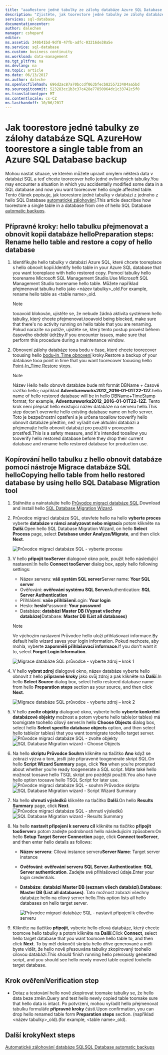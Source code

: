 ```yaml
---
title: "aaaRestore jedné tabulky ze zálohy databáze Azure SQL Database | Microsoft Docs"
description: "Zjistěte, jak toorestore jedné tabulky ze zálohy databáze SQL Azure."
services: sql-database
documentationcenter: 
author: dalechen
manager: cshepard
editor: 
ms.assetid: 340b41bd-9df8-47fb-adfc-03216de38a5e
ms.service: sql-database
ms.custom: business continuity
ms.workload: data-management
ms.tgt_pltfrm: na
ms.devlang: na
ms.topic: article
ms.date: 06/13/2017
ms.author: daleche
ms.openlocfilehash: 696d2ac87a70bccdf063bfecb8255723404aa5bd
ms.sourcegitcommit: 523283cc1b3c37c428e77850964dc1c33742c5f0
ms.translationtype: MT
ms.contentlocale: cs-CZ
ms.lasthandoff: 10/06/2017
---
```

# <a name="how-toorestore-a-single-table-from-an-azure-sql-database-backup"></a><span data-ttu-id="e5462-103">Jak toorestore jedné tabulky ze zálohy databáze SQL Azure</span><span class="sxs-lookup"><span data-stu-id="e5462-103">How toorestore a single table from an Azure SQL Database backup</span></span>
<span data-ttu-id="e5462-104">Mohou nastat situace, ve kterém můžete upravit omylem některá data v databázi SQL a teď chcete toorecover hello jedné ovlivněných tabulky.</span><span class="sxs-lookup"><span data-stu-id="e5462-104">You may encounter a situation in which you accidentally modified some data in a SQL database and now you want toorecover hello single affected table.</span></span> <span data-ttu-id="e5462-105">Tento článek popisuje, jak toorestore jedné tabulky v databázi z jednoho z hello SQL Database [automatické zálohování](sql-database-automated-backups.md).</span><span class="sxs-lookup"><span data-stu-id="e5462-105">This article describes how toorestore a single table in a database from one of hello SQL Database [automatic backups](sql-database-automated-backups.md).</span></span>

## <a name="preparation-steps-rename-hello-table-and-restore-a-copy-of-hello-database"></a><span data-ttu-id="e5462-106">Přípravné kroky: hello tabulku přejmenovat a obnovit kopii databáze hello</span><span class="sxs-lookup"><span data-stu-id="e5462-106">Preparation steps: Rename hello table and restore a copy of hello database</span></span>
1. <span data-ttu-id="e5462-107">Identifikujte hello tabulky v databázi Azure SQL, které chcete tooreplace s hello obnovit kopii.</span><span class="sxs-lookup"><span data-stu-id="e5462-107">Identify hello table in your Azure SQL database that you want tooreplace with hello restored copy.</span></span> <span data-ttu-id="e5462-108">Pomocí tabulky hello toorename Microsoft SQL Management Studio.</span><span class="sxs-lookup"><span data-stu-id="e5462-108">Use Microsoft SQL Management Studio toorename hello table.</span></span> <span data-ttu-id="e5462-109">Můžete například přejmenovat tabulku hello jako &lt;název tabulky&gt;_old.</span><span class="sxs-lookup"><span data-stu-id="e5462-109">For example, rename hello table as &lt;table name&gt;_old.</span></span>
   
   > [!NOTE]
   > <span data-ttu-id="e5462-110">tooavoid blokován, ujistěte se, že nebude žádná aktivita systémem hello tabulky, který chcete přejmenovat.</span><span class="sxs-lookup"><span data-stu-id="e5462-110">tooavoid being blocked, make sure that there's no activity running on hello table that you are renaming.</span></span> <span data-ttu-id="e5462-111">Pokud narazíte na potíže, ujistěte se, který tento postup provést během časového období údržby.</span><span class="sxs-lookup"><span data-stu-id="e5462-111">If you encounter issues, make sure that perform this procedure during a maintenance window.</span></span>
   >

2. <span data-ttu-id="e5462-112">Obnovení zálohy databáze tooa bodu v čase, které chcete toorecover toousing hello [bodu-In_Time obnovení](sql-database-recovery-using-backups.md#point-in-time-restore) kroky.</span><span class="sxs-lookup"><span data-stu-id="e5462-112">Restore a backup of your database tooa point in time that you want toorecover toousing hello [Point-In_Time Restore](sql-database-recovery-using-backups.md#point-in-time-restore) steps.</span></span>
   
   > [!NOTE]
   > <span data-ttu-id="e5462-113">Název Hello hello obnovit databáze bude mít formát DBName + časové razítko hello; například **Adventureworks2012_2016-01-01T22-12Z**.</span><span class="sxs-lookup"><span data-stu-id="e5462-113">hello name of hello restored database will be in hello DBName+TimeStamp format; for example, **Adventureworks2012_2016-01-01T22-12Z**.</span></span> <span data-ttu-id="e5462-114">Tento krok není přepsat hello existující název databáze na serveru hello.</span><span class="sxs-lookup"><span data-stu-id="e5462-114">This step doesn't overwrite hello existing database name on hello server.</span></span> <span data-ttu-id="e5462-115">Toto je bezpečnostní opatření a je určena tooallow tooverify hello obnovit databáze předtím, než vyřadit své aktuální databázi a přejmenujte hello obnovit databázi pro použití v provozním prostředí.</span><span class="sxs-lookup"><span data-stu-id="e5462-115">This is a safety measure, and it's intended tooallow you tooverify hello restored database before they drop their current database and rename hello restored database for production use.</span></span>
   
## <a name="copying-hello-table-from-hello-restored-database-by-using-hello-sql-database-migration-tool"></a><span data-ttu-id="e5462-116">Kopírování hello tabulku z hello obnovit databáze pomocí nástroje Migrace databáze SQL hello</span><span class="sxs-lookup"><span data-stu-id="e5462-116">Copying hello table from hello restored database by using hello SQL Database Migration tool</span></span>

1. <span data-ttu-id="e5462-117">Stáhněte a nainstalujte hello [Průvodce migrací databáze SQL](https://sqlazuremw.codeplex.com).</span><span class="sxs-lookup"><span data-stu-id="e5462-117">Download and install hello [SQL Database Migration Wizard](https://sqlazuremw.codeplex.com).</span></span>
2. <span data-ttu-id="e5462-118">Průvodce migrací databáze SQL, otevřete hello na hello **vyberte proces** vyberte **databáze v rámci analyzovat nebo migrací**a potom klikněte na **Další**.</span><span class="sxs-lookup"><span data-stu-id="e5462-118">Open hello SQL Database Migration Wizard, on hello **Select Process** page, select **Database under Analyze/Migrate**, and then click **Next**.</span></span>

   ![Průvodce migrací databáze SQL - vyberte procesu](./media/sql-database-cloud-migrate-restore-single-table-azure-backup/1.png)

3. <span data-ttu-id="e5462-120">V hello **připojit tooServer** dialogové okno pole, použít hello následující nastavení:</span><span class="sxs-lookup"><span data-stu-id="e5462-120">In hello **Connect tooServer** dialog box, apply hello following settings:</span></span>

   * <span data-ttu-id="e5462-121">Název serveru: **váš systém SQL server**</span><span class="sxs-lookup"><span data-stu-id="e5462-121">Server name: **Your SQL server**</span></span>
   * <span data-ttu-id="e5462-122">Ověřování: **ověřování systému SQL Server**</span><span class="sxs-lookup"><span data-stu-id="e5462-122">Authentication: **SQL Server Authentication**</span></span>
   * <span data-ttu-id="e5462-123">Přihlášení: **vaše přihlášení**</span><span class="sxs-lookup"><span data-stu-id="e5462-123">Login: **Your login**</span></span>
   * <span data-ttu-id="e5462-124">Heslo: **heslo**</span><span class="sxs-lookup"><span data-stu-id="e5462-124">Password: **Your password**</span></span>
   * <span data-ttu-id="e5462-125">Databáze: **databázi Master DB (Vypsat všechny databáze)**</span><span class="sxs-lookup"><span data-stu-id="e5462-125">Database: **Master DB (List all databases)**</span></span>
   
   > [!NOTE]
   > <span data-ttu-id="e5462-126">Ve výchozím nastavení Průvodce hello uloží přihlašovací informace.</span><span class="sxs-lookup"><span data-stu-id="e5462-126">By default hello wizard saves your login information.</span></span> <span data-ttu-id="e5462-127">Pokud nechcete, aby mohla, vyberte **zapomněli přihlašovací informace**.</span><span class="sxs-lookup"><span data-stu-id="e5462-127">If you don't want it to, select **Forget Login Information**.</span></span>
   >
   
     ![Migrace databáze SQL průvodce - vyberte zdroj – krok 1](./media/sql-database-cloud-migrate-restore-single-table-azure-backup/2.png)
4. <span data-ttu-id="e5462-129">V hello **vybrat zdroj** dialogové okno, název databáze vyberte hello obnovit z hello **přípravné kroky** jako svůj zdroj a pak klikněte na **Další**.</span><span class="sxs-lookup"><span data-stu-id="e5462-129">In hello **Select Source** dialog box, select hello restored database name from hello **Preparation steps** section as your source, and then click **Next**.</span></span>
   
    ![Migrace databáze SQL průvodce - vyberte zdroj – krok 2](./media/sql-database-cloud-migrate-restore-single-table-azure-backup/3.png)
5. <span data-ttu-id="e5462-131">V hello **zvolte objekty** dialogové okno, vyberte hello **vyberte konkrétní databázové objekty** možnost a potom vyberte hello table(or tables) má toomigrate toohello cílový server.</span><span class="sxs-lookup"><span data-stu-id="e5462-131">In hello **Choose Objects** dialog box, select hello **Select specific database objects** option, and then select hello table(or tables) that you want toomigrate toohello target server.</span></span>
   <span data-ttu-id="e5462-132">![Průvodce migrací databáze SQL - zvolte objekty](./media/sql-database-cloud-migrate-restore-single-table-azure-backup/4.png)</span><span class="sxs-lookup"><span data-stu-id="e5462-132">![SQL Database Migration wizard - Choose Objects](./media/sql-database-cloud-migrate-restore-single-table-azure-backup/4.png)</span></span>
6. <span data-ttu-id="e5462-133">Na hello **skriptu Průvodce Souhrn** klikněte na tlačítko **Ano** když se zobrazí výzva o tom, jestli jste připravené toogenerate skript SQL.</span><span class="sxs-lookup"><span data-stu-id="e5462-133">On hello **Script Wizard Summary** page, click **Yes** when you’re prompted about whether you’re ready toogenerate a SQL script.</span></span> <span data-ttu-id="e5462-134">Máte také hello možnost toosave hello TSQL skript pro pozdější použití.</span><span class="sxs-lookup"><span data-stu-id="e5462-134">You also have hello option toosave hello TSQL Script for later use.</span></span>
   <span data-ttu-id="e5462-135">![Průvodce migrací databáze SQL - souhrn Průvodce skriptu](./media/sql-database-cloud-migrate-restore-single-table-azure-backup/5.png)</span><span class="sxs-lookup"><span data-stu-id="e5462-135">![SQL Database Migration wizard - Script Wizard Summary](./media/sql-database-cloud-migrate-restore-single-table-azure-backup/5.png)</span></span>
7. <span data-ttu-id="e5462-136">Na hello **shrnutí výsledků** klikněte na tlačítko **Další**.</span><span class="sxs-lookup"><span data-stu-id="e5462-136">On hello **Results Summary** page, click **Next**.</span></span>
   <span data-ttu-id="e5462-137">![Průvodce migrací databáze SQL - shrnutí výsledků](./media/sql-database-cloud-migrate-restore-single-table-azure-backup/6.png)</span><span class="sxs-lookup"><span data-stu-id="e5462-137">![SQL Database Migration wizard - Results Summary](./media/sql-database-cloud-migrate-restore-single-table-azure-backup/6.png)</span></span>
8. <span data-ttu-id="e5462-138">Na hello **nastavit připojení k serveru cíl** klikněte na tlačítko **připojit tooServer**a potom zadejte podrobnosti hello následujícím způsobem:</span><span class="sxs-lookup"><span data-stu-id="e5462-138">On hello **Setup Target Server Connection** page, click **Connect tooServer**, and then enter hello details as follows:</span></span>
   
   * <span data-ttu-id="e5462-139">**Název serveru**: Cílová instance serveru</span><span class="sxs-lookup"><span data-stu-id="e5462-139">**Server Name**: Target server instance</span></span>
   * <span data-ttu-id="e5462-140">**Ověřování**: **ověřování serveru SQL Server**.</span><span class="sxs-lookup"><span data-stu-id="e5462-140">**Authentication**: **SQL Server authentication**.</span></span> <span data-ttu-id="e5462-141">Zadejte své přihlašovací údaje.</span><span class="sxs-lookup"><span data-stu-id="e5462-141">Enter your login credentials.</span></span>
   * <span data-ttu-id="e5462-142">**Databáze**: **databázi Master DB (seznam všech databází)**.</span><span class="sxs-lookup"><span data-stu-id="e5462-142">**Database**: **Master DB (List all databases)**.</span></span> <span data-ttu-id="e5462-143">Tato možnost zobrazí všechny databáze hello na cílový server hello.</span><span class="sxs-lookup"><span data-stu-id="e5462-143">This option lists all hello databases on hello target server.</span></span>
     
     ![Průvodce migrací databáze SQL - nastavit připojení k cílového serveru](./media/sql-database-cloud-migrate-restore-single-table-azure-backup/7.png)
9. <span data-ttu-id="e5462-145">Klikněte na tlačítko **připojit**, vyberte hello cílová databáze, který chcete toomove hello tabulky a potom klikněte na **Další**.</span><span class="sxs-lookup"><span data-stu-id="e5462-145">Click **Connect**, select hello target database that you want toomove hello table to, and then click **Next**.</span></span> <span data-ttu-id="e5462-146">To by měl dokončit skriptu hello dříve generované a měli byste vidět, že hello nově přesouvána tabulky zkopírovaný toohello cílovou databázi.</span><span class="sxs-lookup"><span data-stu-id="e5462-146">This should finish running hello previously generated script, and you should see hello newly moved table copied toohello target database.</span></span>

## <a name="verification-step"></a><span data-ttu-id="e5462-147">Krok ověření</span><span class="sxs-lookup"><span data-stu-id="e5462-147">Verification step</span></span>

- <span data-ttu-id="e5462-148">Dotaz a testování hello nově zkopírovat toomake tabulky se, že hello data beze změn.</span><span class="sxs-lookup"><span data-stu-id="e5462-148">Query and test hello newly copied table toomake sure that hello data is intact.</span></span> <span data-ttu-id="e5462-149">Po potvrzení, mohou vyřadit hello přejmenovat tabulku formuláře **přípravné kroky** části.</span><span class="sxs-lookup"><span data-stu-id="e5462-149">Upon confirmation, you can drop hello renamed table form **Preparation steps** section.</span></span> <span data-ttu-id="e5462-150">(například &lt;název tabulky&gt;_old).</span><span class="sxs-lookup"><span data-stu-id="e5462-150">(for example, &lt;table name&gt;_old).</span></span>

## <a name="next-steps"></a><span data-ttu-id="e5462-151">Další kroky</span><span class="sxs-lookup"><span data-stu-id="e5462-151">Next steps</span></span>
[<span data-ttu-id="e5462-152">Automatické zálohování databáze SQL</span><span class="sxs-lookup"><span data-stu-id="e5462-152">SQL Database automatic backups</span></span>](sql-database-automated-backups.md)

